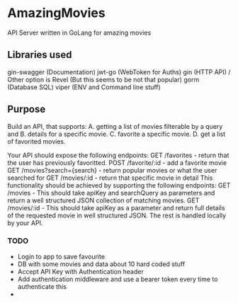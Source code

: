 # AmazingMovies

API Server written in GoLang for amazing movies

## Libraries used

gin-swagger (Documentation)
jwt-go (WebToken for Auths)
gin (HTTP API) / Other option is Revel (But this seems to be not that popular)
gorm (Database SQL)
viper (ENV and Command line stuff)

## Purpose

Build an API, that supports:
A. getting a list of movies filterable by a query and B. details for a specific movie.
C. favorite a specific movie.
D. get a list of favorited movies.

Your API should expose the following endpoints:
GET /favorites - return that the user has previously favoritted.
POST /favorite/:id - add a favorite movie
GET /movies?search={search} - return popular movies or what the user searched for GET /movies/:id - return that specific movie in detail
This functionality should be achieved by supporting the following endpoints:
GET /movies - This should take apiKey and searchQuery as parameters and return a well structured JSON collection of matching movies.
GET /movies/:id - This should take apiKey as a parameter and return full details of the requested movie in well structured JSON.
The rest is handled locally by your API.

### TODO

- Login to app to save favourite
- DB with some movies and data about 10 hard coded stuff
- Accept API Key with Authentication header
- Add authentication middleware and use a bearer token every time to authenticate this
-
